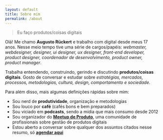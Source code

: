 ```yaml
---
layout: default
title: Sobre mim
permalink: /about
---
```


> Eu faço produtos/coisas digitais

Olá! Me chamo **Augusto Rückert** e trabalho com digital desde meus 17 anos. Nesse meio tempo tive uma série de cargos/papéis: _webmaster, webdesigner, designer, ui designer, ux designer, front-end developer, product designer, coordenador de desenvolvimento, product owner, product manager_.

Trabalha entendendo, construindo, gerindo e discutindo **produtos/coisas digitais**. Gosto de conversar e estudar sobre _estratégias, mercados, processos, metodologias, cultura, design, comportamento e sociedade_.

Para além disso, mais algumas definições rápidas sobre mim:

- Sou nerd de **produtividade**, organização e metodologias
- Sou louco por **café** (cafés bons e bem preparados)
- Sou viciado em **podcasts**, sendo a mídia que mais consumo desde 2012
- Sou organizador do [**Meetup de Produto**](https://www.meetup.com/pt-BR/meetupdeproduto/), uma comunidade de profissionais sobre gestão de produtos digitais
- Estou aberto a conversar sobre qualquer dos assuntos citados nesse resumo, só [**agendar aqui**](https://calendly.com/augustoruckert/conversar)
